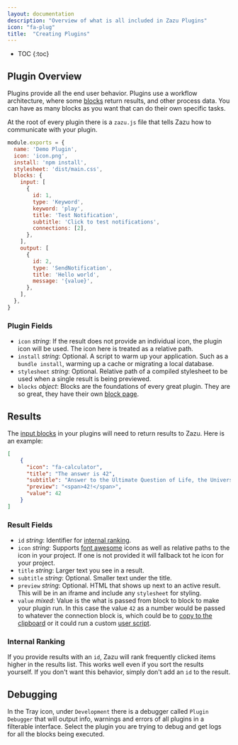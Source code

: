 ```yaml
---
layout: documentation
description: "Overview of what is all included in Zazu Plugins"
icon: "fa-plug"
title:  "Creating Plugins"
---
```


* TOC
{:toc}

## Plugin Overview

Plugins provide all the end user behavior. Plugins use a workflow architecture,
where some [blocks](/documentation/blocks/) return results, and other process
data. You can have as many blocks as you want that can do their own specific
tasks.

At the root of every plugin there is a `zazu.js` file that tells Zazu how to
communicate with your plugin.

~~~ javascript
module.exports = {
  name: 'Demo Plugin',
  icon: 'icon.png',
  install: 'npm install',
  stylesheet: 'dist/main.css',
  blocks: {
    input: [
      {
        id: 1,
        type: 'Keyword',
        keyword: 'play',
        title: 'Test Notification',
        subtitle: 'Click to test notifications',
        connections: [2],
      },
    ],
    output: [
      {
        id: 2,
        type: 'SendNotification',
        title: 'Hello world',
        message: '{value}',
      },
    ],
  },
}
~~~~

### Plugin Fields

* `icon` *string*: If the result does not provide an individual icon, the plugin
icon will be used. The icon here is treated as a relative path.
* `install` *string*: Optional. A script to warm up your application. Such as a
`bundle install`, warming up a cache or migrating a local database.
* `stylesheet` *string*: Optional. Relative path of a compiled stylesheet to be
  used when a single result is being previewed.
* `blocks` *object*:  Blocks are the foundations of every great plugin. They are
so great, they have their own [block page](/documentation/blocks/).

## Results

The [input blocks](/documentation/blocks/#input-blocks) in your plugins will
need to return results to Zazu. Here is an example:

~~~ json
[
    {
      "icon": "fa-calculator",
      "title": "The answer is 42",
      "subtitle": "Answer to the Ultimate Question of Life, the Universe, and Everything",
      "preview": "<span>42!</span>",
      "value": 42
    }
]
~~~

### Result Fields

* `id` *string*: Identifier for [internal ranking](#internal-ranking).
* `icon` *string*: Supports [font awesome](http://fontawesome.io/icons/)
icons as well as relative paths to the icon in your project. If one is not
provided it will fallback tot he icon for your project.
* `title` *string*: Larger text you see in a result.
* `subtitle` *string*: Optional. Smaller text under the title.
* `preview` *string*: Optional. HTML that shows up next to an active result.
  This will be in an iframe and include any `stylesheet` for styling.
* `value` *mixed*: Value is the what is passed from block to block to make your
plugin run. In this case the value `42` as a number would be passed to whatever
the connection block is, which could be to
[copy to the clipboard](/documentation/blocks/#copy-to-clipboard) or it could
run a custom [user script](/documentation/blocks/#user-script).

### Internal Ranking

If you provide results with an `id`, Zazu will rank frequently clicked items
higher in the results list. This works well even if you sort the results
yourself. If you don't want this behavior, simply don't add an `id` to the
result.

## Debugging

In the Tray icon, under `Development` there is a debugger called `Plugin
Debugger` that will output info, warnings and errors of all plugins in a
filterable interface. Select the plugin you are trying to debug and get logs
for all the blocks being executed.

